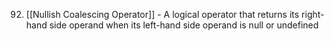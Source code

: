 92. [[Nullish Coalescing Operator]] - A logical operator that returns its right-hand side operand when its left-hand side operand is null or undefined